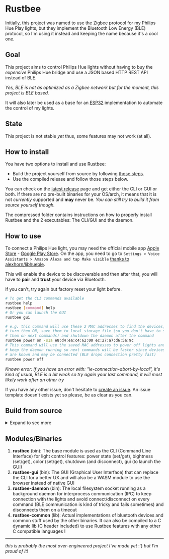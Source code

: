 # Rustbee

Initially, this project was named to use the Zigbee protocol for my Philips Hue Play lights, but they implement the Bluetooth Low Energy (BLE) protocol, so I'm using it instead and keeping the name because it's a cool one.

## Goal

This project aims to control Philips Hue lights without having to buy the *expensive* Philips Hue bridge and use a JSON based HTTP REST API instead of BLE.

*Yes, BLE is not as optimized as a Zigbee network but for the moment, this project is BLE based.*

It will also later be used as a base for an [ESP32](https://www.espressif.com/en/products/socs/esp32) implementation to automate the control of my lights.

## State

This project is not stable *yet* thus, some features may not work (at all).

## How to install

You have two options to install and use Rustbee:
- Build the project yourself from source by following [those steps](#build-from-source).
- Use the compiled release and follow those steps below.

You can check on the [latest release](https://github.com/Snoupix/rustbee/releases/latest) page and get either the CLI or GUI or both.
If there are no pre-built binaries for your OS/arch, it means that it is not *currently* supported and **may** never be. *You can still try to build it from source yourself though.*

The compressed folder contains instructions on how to properly install Rustbee and the 2 executables: The CLI/GUI and the daemon.

## How to use

To connect a Philips Hue light, you may need the official mobile app [Apple Store](https://apps.apple.com/us/app/philips-hue-gen-2/id1055281310?ls=1) - [Google Play Store](https://play.google.com/store/apps/details?id=com.philips.lighting.hue2). On the app, you need to go to `Settings > Voice Assistants > Amazon Alexa and tap Make visible` [thanks to alexhorn/libhueble](https://github.com/alexhorn/libhueble/issues/1).

This will enable the device to be discoverable and then after that, you will have to **pair** and **trust** your device via Bluetooth.

If you can't, try again but factory reset your light before.

```bash
# To get the CLI commands available
rustbee help
rustbee [command] help
# Or you can launch the GUI
rustbee gui

# e.g. this command will use these 2 MAC addresses to find the devices,
# turn them ON, save them to local storage file (so you don't have to specify
# them on next commands) and shutdown the daemon after the command
rustbee power on -s1a e8:d4:ea:c4:62:00 ec:27:a7:d6:5a:9c
# This command will use the saved MAC addresses to power off lights and
# keep the daemon running so next commands will be faster since devices
# are known and may be connected (BLE drops connection pretty fast)
rustbee power off
```

*Known error: if you have an error with: "le-connection-abort-by-local", it's kind of usual, BLE is a bit weak so try again your last command, it will most likely work after an other try*

If you have any other issue, don't hesitate to [create an issue](https://github.com/Snoupix/rustbee/issues/new). An issue template doesn't exists yet so please, be as clear as you can.

## Build from source

<details>
<summary>Expand to see more</summary>

### Compatibility/Requirements

This project is built on [Arch linux](https://archlinux.org) *btw* and I'm making my best to make it Windows compatible but it might not or partially work on anything other than Linux.

I'm using [just](https://github.com/casey/just) as a command runner, which is a `make` alternative. It's highly recommanded to have it installed to build the project from source.

Note that you will need to enter your password, the just recipe needs `sudo` to have permissions to give capabilities to the daemon so it can create an IPC file socket at `/var/run` (which is root owned/protected), the log file at `/var/log` and if you're building with docker, it will compile root owned binaries so it will need your password at the end to change owner of these files too.

*Also, the daemon is compiled whether you chose the CLI or GUI.*

Rust requirements:
- rustc >= 1.80
- rustup cargo component (`rustup component add cargo`)

Or, you can use [Docker](https://www.docker.com/) to build the project if you don't have Rust installed locally.

### Build steps

Use `just` or `just help` to retrieve available commands or follow those steps:

```bash
# First, you need to build the binaries
just build
# Or, if you prefer using the GUI
just build-gui
# And if you don't have rustc/cargo you can also use docker to compile the CLI
just build-docker
# Or to compile the GUI
just build-gui-docker

# Then, you can manually use the executables or let rustbee add a symlink
# to the binaries on /bin for you
just install
# Or, for the GUI
just install-gui

# If you just want to stop the rustbee-daemon manually and close (delete)
# the file socket and if for some reason it doesn't kill the process
# gracefully, you can use -f or --force to force kill the daemon and
# if it outputs "Permission denied (os error 13)" you have to use sudo
# with the --force flag
just shutdown

# If you want to uninstall (remove the symlink to /bin and erase binaries and their build deps)
just uninstall
# And you can also add "--preserve-logs" to avoid removing logs file
```
</details>

## Modules/Binaries

1. **rustbee** (bin): The base module is used as the CLI (Command Line Interface) for light control features: power state (set/get), bightness (set/get), color (set/get), shutdown (and disconnect), gui (to launch the GUI)
1. **rustbee-gui** (bin): The GUI (Graphical User Interface) that can replace the CLI for a better UX and will also be a WASM module to use the browser instead of native GUI
1. **rustbee-daemon** (bin): The local filesystem socket running as a background daemon for interprocess communication (IPC) to keep connection with the lights and avoid connect/disconnect on every command (BLE communication is kind of tricky and fails sometimes) and disconnects them on a timeout
1. **rustbee-common** (lib): Actual implementations of bluetooth devices and common stuff used by the other binaries. It can also be compiled to a C dynamic lib (C header included) to use Rustbee features with any other C compatible languages !

----

*this is probably the most over-engineered project I've made yet* :') *but I'm proud of it!*
